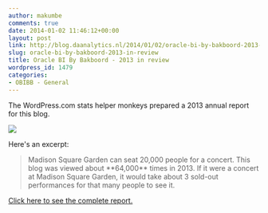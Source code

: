 ```yaml
---
author: makumbe
comments: true
date: 2014-01-02 11:46:12+00:00
layout: post
link: http://blog.daanalytics.nl/2014/01/02/oracle-bi-by-bakboord-2013-in-review/
slug: oracle-bi-by-bakboord-2013-in-review
title: Oracle BI By Bakboord - 2013 in review
wordpress_id: 1479
categories:
- OBIBB - General
---
```


The WordPress.com stats helper monkeys prepared a 2013 annual report for this blog.

[![](http://www.wordpress.com/wp-content/mu-plugins/annual-reports/img/2012-emailteaser.png)](http://obibb.wordpress.com/2013/annual-report/)

Here's an excerpt:


<blockquote>Madison Square Garden can seat 20,000 people for a concert. This blog was viewed about **64,000** times in 2013. If it were a concert at Madison Square Garden, it would take about 3 sold-out performances for that many people to see it.</blockquote>


[Click here to see the complete report.](http://obibb.wordpress.com/2013/annual-report/)
